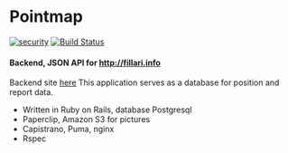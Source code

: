 # Pointmap

[![security](https://hakiri.io/github/Coolnesss/Coordinates/master.svg)](https://hakiri.io/github/Coolnesss/Coordinates/master)
[![Build Status](https://travis-ci.org/Coolnesss/Coordinates.svg)](https://travis-ci.org/Coolnesss/Coordinates)
#### Backend, JSON API for http://fillari.info
Backend site [here](http://128.199.45.65/)
This application serves as a database for position and report data.

* Written in Ruby on Rails, database Postgresql
* Paperclip, Amazon S3 for pictures
* Capistrano, Puma, nginx
* Rspec
